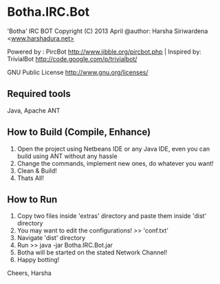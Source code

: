 Botha.IRC.Bot
=============

 'Botha' IRC BOT Copyright (C) 2013 April @author: Harsha Siriwardena <www.harshadura.net>
 
 Powered by : PircBot <http://www.jibble.org/pircbot.php> | Inspired by: TrivialBot <http://code.google.com/p/trivialbot/>
 
 GNU Public License <http://www.gnu.org/licenses/>

Required tools
--------------

Java, Apache ANT

How to Build (Compile, Enhance)
------------

1. Open the project using Netbeans IDE or any Java IDE, even you can build using ANT without any hassle
2. Change the commands, implement new ones, do whatever you want!
3. Clean & Build!
4. Thats All!

How to Run
----------
1. Copy two files inside 'extras' directory and paste them inside 'dist' directory
2. You may want to edit the configurations! >> 'conf.txt'
3. Navigate 'dist' directory
4. Run >> java -jar Botha.IRC.Bot.jar
5. Botha will be started on the stated Network Channel!
6. Happy botting!

Cheers,
Harsha
